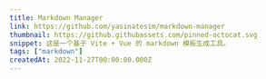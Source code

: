 ```yaml
---
title: Markdown Manager
link: https://github.com/yasinatesim/markdown-manager
thumbnail: https://github.githubassets.com/pinned-octocat.svg
snippet: 这是一个基于 Vite + Vue 的 markdown 模板生成工具。
tags: ["markdown"]
createdAt: 2022-11-27T00:00:00.000Z
---
```


